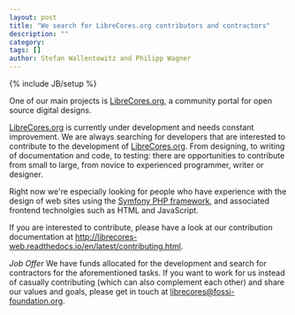 ```yaml
---
layout: post
title: "We search for LibreCores.org contributors and contractors"
description: ""
category:
tags: []
author: Stefan Wallentowitz and Philipp Wagner
---
```

{% include JB/setup %}

One of our main projects is [LibreCores.org](https://librecores.org), a
community portal for open source digital designs.

[LibreCores.org](http://librecores.org) is currently under development
and needs constant improvement. We are always searching for developers
that are interested to contribute to the development of
[LibreCores.org](https://librecores.org). From designing, to writing of
documentation and code, to testing: there are opportunities to contribute from
small to large, from novice to experienced programmer, writer or designer.

Right now we're especially looking for people who have experience with the
design of web sites using the [Symfony PHP framework](http://symfony.com/),
and associated frontend technolgies such as HTML and JavaScript.

If you are interested to contribute, please have a look at our contribution
documentation at
http://librecores-web.readthedocs.io/en/latest/contributing.html.

*Job Offer* We have funds allocated for the development and search for
 contractors for the aforementioned tasks. If you want to work for us
 instead of casually contributing (which can also complement each
 other) and share our values and goals, please get in touch at
 [librecores@fossi-foundation.org](mailto:librecores@fossi-foundation.org).
